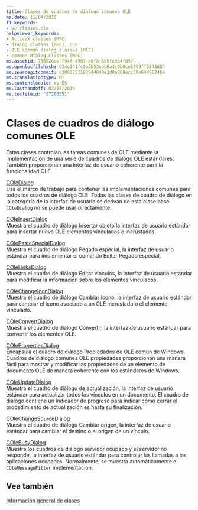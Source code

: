 ```yaml
---
title: Clases de cuadros de diálogo comunes OLE
ms.date: 11/04/2016
f1_keywords:
- vc.classes.ole
helpviewer_keywords:
- ActiveX classes [MFC]
- dialog classes [MFC], OLE
- OLE common dialog classes [MFC]
- common dialog classes [MFC]
ms.assetid: 706526ae-f94f-4909-a0f8-6b5fe954fd97
ms.openlocfilehash: d34c141fc9a2b53eab6a4c0b0ce1799ff5243d84
ms.sourcegitcommit: c3093251193944840e3d0a068ecc30e6449624ba
ms.translationtype: MT
ms.contentlocale: es-ES
ms.lasthandoff: 03/04/2019
ms.locfileid: "57263551"
---
```

# <a name="ole-common-dialog-classes"></a>Clases de cuadros de diálogo comunes OLE

Estas clases controlan las tareas comunes de OLE mediante la implementación de una serie de cuadros de diálogo OLE estándares. También proporcionan una interfaz de usuario coherente para la funcionalidad OLE.

[COleDialog](../mfc/reference/coledialog-class.md)<br/>
Usa el marco de trabajo para contener las implementaciones comunes para todos los cuadros de diálogo OLE. Todas las clases de cuadro de diálogo en la categoría de la interfaz de usuario se derivan de esta clase base. `COleDialog` no se puede usar directamente.

[COleInsertDialog](../mfc/reference/coleinsertdialog-class.md)<br/>
Muestra el cuadro de diálogo Insertar objeto la interfaz de usuario estándar para insertar nuevo OLE elementos vinculados o incrustados.

[COlePasteSpecialDialog](../mfc/reference/colepastespecialdialog-class.md)<br/>
Muestra el cuadro de diálogo Pegado especial, la interfaz de usuario estándar para implementar el comando Editar Pegado especial.

[COleLinksDialog](../mfc/reference/colelinksdialog-class.md)<br/>
Muestra el cuadro de diálogo Editar vínculos, la interfaz de usuario estándar para modificar la información sobre los elementos vinculados.

[COleChangeIconDialog](../mfc/reference/colechangeicondialog-class.md)<br/>
Muestra el cuadro de diálogo Cambiar icono, la interfaz de usuario estándar para cambiar el icono asociado a un OLE incrustado o el elemento vinculado.

[COleConvertDialog](../mfc/reference/coleconvertdialog-class.md)<br/>
Muestra el cuadro de diálogo Convertir, la interfaz de usuario estándar para convertir los elementos OLE.

[COlePropertiesDialog](../mfc/reference/colepropertiesdialog-class.md)<br/>
Encapsula el cuadro de diálogo Propiedades de OLE común de Windows. Cuadros de diálogo comunes OLE propiedades proporcionan una manera fácil para mostrar y modificar las propiedades de un elemento de documento OLE de manera coherente con los estándares de Windows.

[COleUpdateDialog](../mfc/reference/coleupdatedialog-class.md)<br/>
Muestra el cuadro de diálogo de actualización, la interfaz de usuario estándar para actualizar todos los vínculos en un documento. El cuadro de diálogo contiene un indicador de progreso para indicar cómo cerrar el procedimiento de actualización es hasta su finalización.

[COleChangeSourceDialog](../mfc/reference/colechangesourcedialog-class.md)<br/>
Muestra el cuadro de diálogo Cambiar origen, la interfaz de usuario estándar para cambiar el destino o el origen de un vínculo.

[COleBusyDialog](../mfc/reference/colebusydialog-class.md)<br/>
Muestra los cuadros de diálogo servidor ocupado y el servidor no responde, la interfaz de usuario estándar para controlar las llamadas a las aplicaciones ocupadas. Normalmente, se muestra automáticamente el `COleMessageFilter` implementación.

## <a name="see-also"></a>Vea también

[Información general de clases](../mfc/class-library-overview.md)

